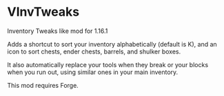# VInvTweaks
Inventory Tweaks like mod for 1.16.1

Adds a shortcut to sort your inventory alphabetically (default is K), and an icon to sort chests, ender chests, barrels, and shulker boxes.

It also automatically replace your tools when they break or your blocks when you run out, using similar ones in your main inventory.

This mod requires Forge.


